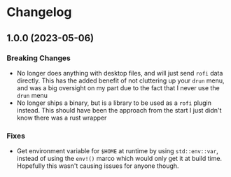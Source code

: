 # Changelog

## 1.0.0 (2023-05-06)

### Breaking Changes

- No longer does anything with desktop files, and will just send `rofi` data directly. This has the added benefit of not cluttering up your `drun` menu, and was a big oversight on my part due to the fact that I never use the `drun` menu
- No longer ships a binary, but is a library to be used as a `rofi` plugin instead. This should have been the approach from the start I just didn't know there was a rust wrapper

### Fixes

- Get environment variable for `$HOME` at runtime by using `std::env::var`, instead of using the `env!()` marco which would only get it at build time. Hopefully this wasn't causing issues for anyone though.
